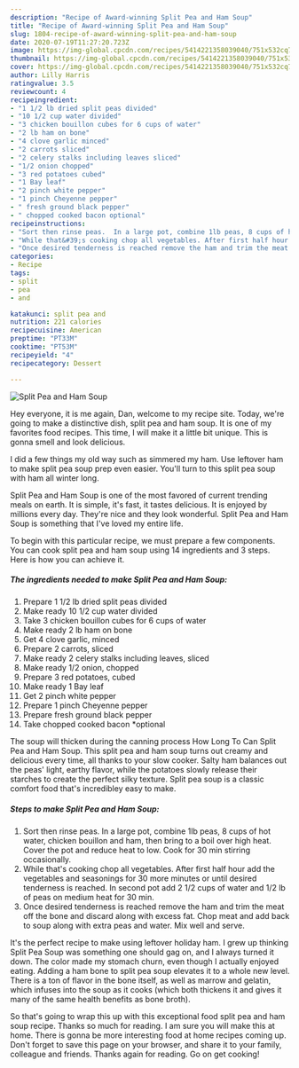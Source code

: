 ```yaml
---
description: "Recipe of Award-winning Split Pea and Ham Soup"
title: "Recipe of Award-winning Split Pea and Ham Soup"
slug: 1804-recipe-of-award-winning-split-pea-and-ham-soup
date: 2020-07-19T11:27:20.723Z
image: https://img-global.cpcdn.com/recipes/5414221358039040/751x532cq70/split-pea-and-ham-soup-recipe-main-photo.jpg
thumbnail: https://img-global.cpcdn.com/recipes/5414221358039040/751x532cq70/split-pea-and-ham-soup-recipe-main-photo.jpg
cover: https://img-global.cpcdn.com/recipes/5414221358039040/751x532cq70/split-pea-and-ham-soup-recipe-main-photo.jpg
author: Lilly Harris
ratingvalue: 3.5
reviewcount: 4
recipeingredient:
- "1 1/2 lb dried split peas divided"
- "10 1/2 cup water divided"
- "3 chicken bouillon cubes for 6 cups of water"
- "2 lb ham on bone"
- "4 clove garlic minced"
- "2 carrots sliced"
- "2 celery stalks including leaves sliced"
- "1/2 onion chopped"
- "3 red potatoes cubed"
- "1 Bay leaf"
- "2 pinch white pepper"
- "1 pinch Cheyenne pepper"
- " fresh ground black pepper"
- " chopped cooked bacon optional"
recipeinstructions:
- "Sort then rinse peas.  In a large pot, combine 1lb peas, 8 cups of hot water, chicken bouillon and ham, then bring to a boil over high heat. Cover the pot and reduce heat to low. Cook for 30 min stirring occasionally."
- "While that&#39;s cooking chop all vegetables. After first half hour add the vegetables and seasonings for 30 more minutes or until desired tenderness is reached. In second pot add 2 1/2 cups of water and 1/2 lb of peas on medium heat for 30 min."
- "Once desired tenderness is reached remove the ham and trim the meat off the bone and discard along with excess fat. Chop meat and add back to soup along with extra peas and water. Mix well and serve."
categories:
- Recipe
tags:
- split
- pea
- and

katakunci: split pea and 
nutrition: 221 calories
recipecuisine: American
preptime: "PT33M"
cooktime: "PT53M"
recipeyield: "4"
recipecategory: Dessert

---
```



![Split Pea and Ham Soup](https://img-global.cpcdn.com/recipes/5414221358039040/751x532cq70/split-pea-and-ham-soup-recipe-main-photo.jpg)

Hey everyone, it is me again, Dan, welcome to my recipe site. Today, we're going to make a distinctive dish, split pea and ham soup. It is one of my favorites food recipes. This time, I will make it a little bit unique. This is gonna smell and look delicious.

I did a few things my old way such as simmered my ham. Use leftover ham to make split pea soup prep even easier. You&#39;ll turn to this split pea soup with ham all winter long.

Split Pea and Ham Soup is one of the most favored of current trending meals on earth. It is simple, it's fast, it tastes delicious. It is enjoyed by millions every day. They're nice and they look wonderful. Split Pea and Ham Soup is something that I've loved my entire life.


To begin with this particular recipe, we must prepare a few components. You can cook split pea and ham soup using 14 ingredients and 3 steps. Here is how you can achieve it.

<!--inarticleads1-->

##### The ingredients needed to make Split Pea and Ham Soup:

1. Prepare 1 1/2 lb dried split peas divided
1. Make ready 10 1/2 cup water divided
1. Take 3 chicken bouillon cubes for 6 cups of water
1. Make ready 2 lb ham on bone
1. Get 4 clove garlic, minced
1. Prepare 2 carrots, sliced
1. Make ready 2 celery stalks including leaves, sliced
1. Make ready 1/2 onion, chopped
1. Prepare 3 red potatoes, cubed
1. Make ready 1 Bay leaf
1. Get 2 pinch white pepper
1. Prepare 1 pinch Cheyenne pepper
1. Prepare  fresh ground black pepper
1. Take  chopped cooked bacon *optional


The soup will thicken during the canning process How Long To Can Split Pea and Ham Soup. This split pea and ham soup turns out creamy and delicious every time, all thanks to your slow cooker. Salty ham balances out the peas&#39; light, earthy flavor, while the potatoes slowly release their starches to create the perfect silky texture. Split pea soup is a classic comfort food that&#39;s incredibley easy to make. 

<!--inarticleads2-->

##### Steps to make Split Pea and Ham Soup:

1. Sort then rinse peas.  In a large pot, combine 1lb peas, 8 cups of hot water, chicken bouillon and ham, then bring to a boil over high heat. Cover the pot and reduce heat to low. Cook for 30 min stirring occasionally.
1. While that&#39;s cooking chop all vegetables. After first half hour add the vegetables and seasonings for 30 more minutes or until desired tenderness is reached. In second pot add 2 1/2 cups of water and 1/2 lb of peas on medium heat for 30 min.
1. Once desired tenderness is reached remove the ham and trim the meat off the bone and discard along with excess fat. Chop meat and add back to soup along with extra peas and water. Mix well and serve.


It&#39;s the perfect recipe to make using leftover holiday ham. I grew up thinking Split Pea Soup was something one should gag on, and I always turned it down. The color made my stomach churn, even though I actually enjoyed eating. Adding a ham bone to split pea soup elevates it to a whole new level. There is a ton of flavor in the bone itself, as well as marrow and gelatin, which infuses into the soup as it cooks (which both thickens it and gives it many of the same health benefits as bone broth). 

So that's going to wrap this up with this exceptional food split pea and ham soup recipe. Thanks so much for reading. I am sure you will make this at home. There is gonna be more interesting food at home recipes coming up. Don't forget to save this page on your browser, and share it to your family, colleague and friends. Thanks again for reading. Go on get cooking!
